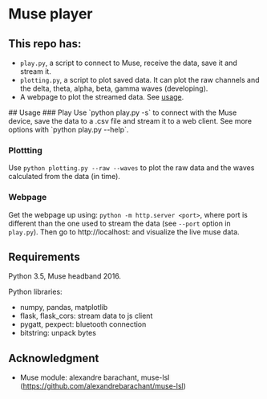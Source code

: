 # Muse player

## This repo has:
* `play.py`, a script to connect to Muse, receive the data, save it and stream it.
* `plotting.py`, a script to plot saved data. It can plot the raw channels and the delta, theta, alpha, beta, gamma waves (developing).
* A webpage to plot the streamed data. See [usage](#usage).



<a name="usage" />
## Usage
### Play
Use `python play.py -s` to connect with the Muse device, save the data to a .csv file and stream it to a web client. See more options with `python play.py --help`.

### Plottting
Use `python plotting.py --raw --waves` to plot the raw data and the waves calculated from the data (in time).

### Webpage
Get the webpage up using: `python -m http.server <port>`, where port is different than the one used to stream the data (see `--port` option in `play.py`). Then go to http://localhost:<port> and visualize the live muse data.



## Requirements
Python 3.5, Muse headband 2016.

Python libraries:
* numpy, pandas, matplotlib
* flask, flask_cors: stream data to js client
* pygatt, pexpect: bluetooth connection
* bitstring: unpack bytes


## Acknowledgment
* Muse module: alexandre barachant, muse-lsl (https://github.com/alexandrebarachant/muse-lsl)
